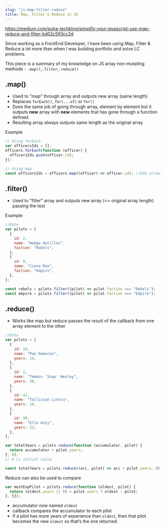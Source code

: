 ```yaml
---
slug: "js-map-filter-reduce"
title: Map, Filter & Reduce in JS
---
```


https://medium.com/poka-techblog/simplify-your-javascript-use-map-reduce-and-filter-bd02c593cc2d

Since working as a FrontEnd Developer, I have been using Map, Filter & Reduce a lot more than when I was building portfolio and solve LC problems.

This piece is a summary of my knowledge on JS array non-mutating methods - `.map()`,`.filter`,`.reduce()`

## .map()

- Used to "map" through array and outputs new array (same length)
- Replaces `forEach()`, `for(...of)` or `for()`
- Does the same job of going through array, element by element but it outputs **new** array with **new** elements that has gone through a function defined.
- Resulting array always outputs same length as the original array

Example

```js
// Using forEach
var officersIds = [];
officers.forEach(function (officer) {
  officersIds.push(officer.id);
});

// Using map
const officersIds = officers.map((officer) => officer.id); //ES6 arrow fxn
```

## .filter()

- Used to "filter" array and outputs new array (<= original array length) passing the test

Example

```js
//Data
var pilots = [
  {
    id: 2,
    name: "Wedge Antilles",
    faction: "Rebels",
  },
  {
    id: 8,
    name: "Ciena Ree",
    faction: "Empire",
  },
];

const rebels = pilots.filter((pilot) => pilot.faction === "Rebels");
const empire = pilots.filter((pilot) => pilot.faction === "Empire");
```

## .reduce()

- Works like map but reduce passes the result of the callback from one array element to the other

```js
//Data
var pilots = [
  {
    id: 10,
    name: "Poe Dameron",
    years: 14,
  },
  {
    id: 2,
    name: "Temmin 'Snap' Wexley",
    years: 30,
  },
  {
    id: 41,
    name: "Tallissan Lintra",
    years: 16,
  },
  {
    id: 99,
    name: "Ello Asty",
    years: 22,
  },
];

var totalYears = pilots.reduce(function (accumulator, pilot) {
  return accumulator + pilot.years;
}, 0);
// 0 is initial value

const totalYears = pilots.reduce((acc, pilot) => acc + pilot.years, 0);
```

Reduce can also be used to compare

```js
var mostExpPilot = pilots.reduce(function (oldest, pilot) {
  return (oldest.years || 0) > pilot.years ? oldest : pilot;
}, {});
```

- accumulator now named `oldest`
- callback compares the accumulator to each pilot
- If a pilot has more years of experience than `oldest`, then that pilot becomes the new `oldest` so that’s the one returned.
